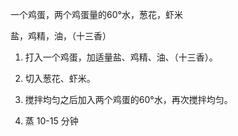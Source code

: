 
一个鸡蛋，两个鸡蛋量的60°水，葱花，虾米  

盐，鸡精，油，（十三香）  

1. 打入一个鸡蛋，加适量盐、鸡精、油、（十三香）。  
2. 切入葱花、虾米。
3. 搅拌均匀之后加入两个鸡蛋的60°水，再次搅拌均匀。

1. 蒸 10-15 分钟